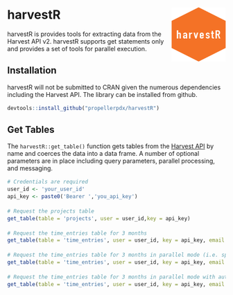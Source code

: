 # harvestR <img src="man/figures/logo.png" align="right" height="125" width="125" />

harvestR is provides tools for extracting data from the Harvest API v2. harvestR supports get statements only and provides a set of tools for parallel execution. 

## Installation
harvestR will not be submitted to CRAN given the numerous dependencies including the Harvest API. The library can be installed from github. 
``` r
devtools::install_github("propellerpdx/harvestR")
```

## Get Tables
The `harvestR::get_table()` function gets tables from the [Harvest API](https://help.getharvest.com/api-v2/) by name and coerces the data into a data frame. A number of optional parameters are in place including query parameters, parallel processing, and messaging. 

``` r 
# Credentials are required
user_id <- 'your_user_id'
api_key <- paste0('Bearer ','you_api_key')

# Request the projects table
get_table(table = 'projects', user = user_id,key = api_key)

# Request the time_entries table for 3 months
get_table(table = 'time_entries', user = user_id, key = api_key, email = 'your_email', query = list(from = '2018-01-01', to = '2018-03-31'))

# Request the time_entries table for 3 months in parallel mode (i.e. speed up performance)
get_table(table = 'time_entries', user = user_id, key = api_key, email = 'your_email', query = list(from = '2018-01-01', to = '2018-03-31', strategy = 'multiprocess'))

# Request the time_entries table for 3 months in parallel mode with auto retrying (set to make 3 attempts) and messaging
get_table(table = 'time_entries', user = user_id, key = api_key, email = 'your_email', query = list(from = '2018-01-01', to = '2018-03-31',  auto_retry = T, strategy = 'multiprocess', verbose = T))
```
